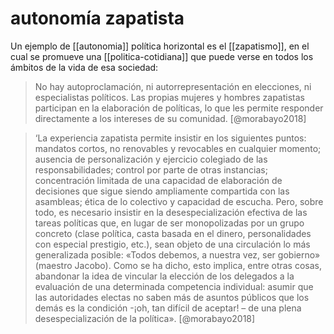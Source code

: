 # autonomía zapatista
Un ejemplo de [[autonomia]] política horizontal es el [[zapatismo]], en el cual se promueve una [[politica-cotidiana]] que puede verse en todos los ámbitos de la vida de esa sociedad:

>No hay autoproclamación, ni autorrepresentación en elecciones, ni especialistas políticos. Las propias mujeres y hombres zapatistas participan en la elaboración de políticas, lo que les permite responder directamente a los intereses de su comunidad. [@morabayo2018]


>‘La experiencia zapatista permite insistir en los siguientes puntos: mandatos cortos, no renovables y revocables en cualquier momento; ausencia de personalización y ejercicio colegiado de las responsabilidades; control por parte de otras instancias; concentración limitada de una capacidad de elaboración de decisiones que sigue siendo ampliamente compartida con las asambleas; ética de lo colectivo y capacidad de escucha. Pero, sobre todo, es necesario insistir en la desespecialización efectiva de las tareas políticas que, en lugar de ser monopolizadas por un grupo concreto (clase política, casta basada en el dinero, personalidades con especial prestigio, etc.), sean objeto de una circulación lo más generalizada posible: «Todos debemos, a nuestra vez, ser gobierno» (maestro Jacobo). Como se ha dicho, esto implica, entre otras cosas, abandonar la idea de vincular la elección de los delegados a la evaluación de una determinada competencia individual: asumir que las autoridades electas no saben más de asuntos públicos que los demás es la condición -¡oh, tan difícil de aceptar! – de una plena desespecialización de la política». [@morabayo2018]
